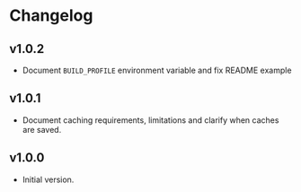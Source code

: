 
# Changelog

## v1.0.2

- Document `BUILD_PROFILE` environment variable and fix README example

## v1.0.1

- Document caching requirements, limitations and clarify when caches are saved.

## v1.0.0
- Initial version.
